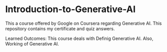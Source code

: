 # Introduction-to-Generative-AI
This a course offered by Google on Coursera regarding Generative AI. This repository contains my certificate and quiz answers.

Learned Outcomes:
This course deals with Definig Generative AI. Also, Working of Generative AI.

